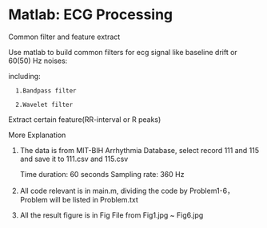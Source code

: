 # Matlab: ECG Processing
Common filter and feature extract

Use matlab to build common filters for ecg signal like baseline drift or 60(50) Hz noises:
    
  including:
    
      1.Bandpass filter
      
      2.Wavelet filter
      

      
Extract certain feature(RR-interval or R peaks)



More Explanation

1. The data is from MIT-BIH Arrhythmia Database, select record 111 and 115 and save it to 111.csv and 115.csv

    Time duration: 60 seconds
    Sampling rate: 360 Hz

2. All code relevant is in main.m, dividing the code by Problem1-6，Problem will be listed in Problem.txt

3. All the result figure is in Fig File from Fig1.jpg ~ Fig6.jpg
 





